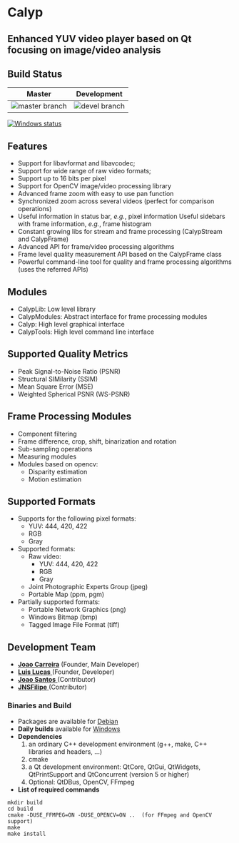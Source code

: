 # Calyp
## Enhanced YUV video player based on Qt focusing on image/video analysis

## Build Status

| Master | Development |
|--|--|
| ![master branch](https://github.com/pixlra/calyp/actions/workflows/build.yml/badge.svg?branch=master) | ![devel branch](https://github.com/pixlra/calyp/actions/workflows/build.yml/badge.svg?branch=master) |

[![Windows status](https://ci.appveyor.com/api/projects/status/ea2ktvtg7uqwrika/branch/master?svg=true)](https://ci.appveyor.com/project/jfmcarreira/calyp/branch/master) 


## Features
- Support for libavformat and libavcodec;
- Support for wide range of raw video formats;
- Support up to 16 bits per pixel
- Support for OpenCV image/video processing library
- Advanced frame zoom with easy to use pan function
- Synchronized zoom across several videos (perfect for comparison operations)
- Useful information in status bar, *e.g.*, pixel information
    Useful sidebars with frame information, *e.g.*, frame histogram
- Constant growing libs for stream and frame processing (CalypStream and CalypFrame)
- Advanced API for frame/video processing algorithms
- Frame level quality measurement API based on the CalypFrame class
- Powerful command-line tool for quality and frame processing algorithms (uses the referred APIs)

## Modules
- CalypLib: Low level library
- CalypModules: Abstract interface for frame processing modules
- Calyp: High level graphical interface
- CalypTools: High level command line interface

##  Supported Quality Metrics
- Peak Signal-to-Noise Ratio (PSNR)
- Structural SIMilarity (SSIM)
- Mean Square Error (MSE)
- Weighted Spherical PSNR (WS-PSNR)

## Frame Processing Modules
- Component filtering
- Frame difference, crop, shift, binarization and rotation
- Sub-sampling operations
- Measuring modules
- Modules based on opencv:
    - Disparity estimation
    - Motion estimation

## Supported Formats
- Supports for the following pixel formats:
    * YUV: 444, 420, 422
    * RGB
    * Gray
- Supported formats:
    * Raw video:
        * YUV: 444, 420, 422
        * RGB
        * Gray
    * Joint Photographic Experts Group (jpeg)
    * Portable Map (ppm, pgm)
- Partially supported formats:
    * Portable Network Graphics (png)
    * Windows Bitmap (bmp)
    * Tagged Image File Format (tiff)

## Development Team
- [**Joao Carreira**](https://github.com/jfmcarreira) (Founder, Main Developer)
- [**Lui­s Lucas**   ](https://github.com/lfrlucas)    (Founder, Developer)
- [**Joao Santos**  ](https://github.com/jpataias)    (Contributor)
- [**JNSFilipe**    ](https://github.com/JNSFilipe)   (Contributor)


### Binaries and Build
* Packages are available for [Debian](https://launchpad.net/~pixlra/+archive/ubuntu/ppa)
* **Daily builds** available for [Windows](https://github.com/pixlra/calyp-releases/blob/master/installers/win/calyp-latest.exe)
* **Dependencies**
  1. an ordinary C++ development environment (g++, make, C++ libraries and headers, ...)
  2. cmake
  3. a Qt development environment: QtCore, QtGui, QtWidgets, QtPrintSupport and QtConcurrent (version 5 or higher)
  4. Optional: QtDBus, OpenCV, FFmpeg
* **List of required commands**
```
mkdir build
cd build
cmake -DUSE_FFMPEG=ON -DUSE_OPENCV=ON ..  (for FFmpeg and OpenCV support)
make
make install
```
